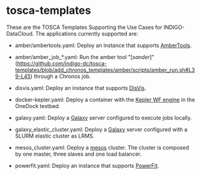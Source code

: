 # tosca-templates
These are the TOSCA Templates Supporting the Use Cases for INDIGO-DataCloud.
The applications currently supported are:

* amber/ambertools.yaml: Deploy an instance that supports [AmberTools](http://ambermd.org).
* amber/amber_job_*.yaml: Run the amber tool "[_sander_]" (https://github.com/indigo-dc/tosca-templates/blob/add_chronos_templates/amber/scripts/amber_run.sh#L39-L45)  through a Chronos job.

* disvis.yaml: Deploy an instance that supports [DisVis](https://github.com/haddocking/disvis.git).

* docker-kepler.yaml: Deploy a container with the [Kepler WF engine](https://kepler-project.org/) in the OneDock testbed.

* galaxy.yaml: Deploy a [Galaxy](http://galaxyproject.org/) server configured to execute jobs locally.

* galaxy_elastic_cluster.yaml:  Deploy a [Galaxy](http://galaxyproject.org/) server configured with a SLURM elastic cluster as LRMS.

* mesos_cluster.yaml: Deploy a [mesos](https://mesos.apache.org/) cluster. The cluster is composed by one master, three slaves and one load balancer.
 
* powerfit.yaml: Deploy an instance that supports [PowerFit](https://github.com/haddocking/disvis.git).

